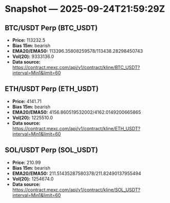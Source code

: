 # Snapshot — 2025-09-24T21:59:29Z

## BTC/USDT Perp (BTC_USDT)
- **Price:** 113232.5
- **Bias 15m:** bearish
- **EMA20/EMA50:** 113396.35808259578/113438.28298450743
- **Vol(20):** 9333136.0
- **Data source:** https://contract.mexc.com/api/v1/contract/kline/BTC_USDT?interval=Min1&limit=60

## ETH/USDT Perp (ETH_USDT)
- **Price:** 4141.71
- **Bias 15m:** bearish
- **EMA20/EMA50:** 4156.860519532002/4162.0149200665865
- **Vol(20):** 1225510.0
- **Data source:** https://contract.mexc.com/api/v1/contract/kline/ETH_USDT?interval=Min1&limit=60

## SOL/USDT Perp (SOL_USDT)
- **Price:** 210.99
- **Bias 15m:** bearish
- **EMA20/EMA50:** 211.51435287580378/211.82490137955494
- **Vol(20):** 1254674.0
- **Data source:** https://contract.mexc.com/api/v1/contract/kline/SOL_USDT?interval=Min1&limit=60
